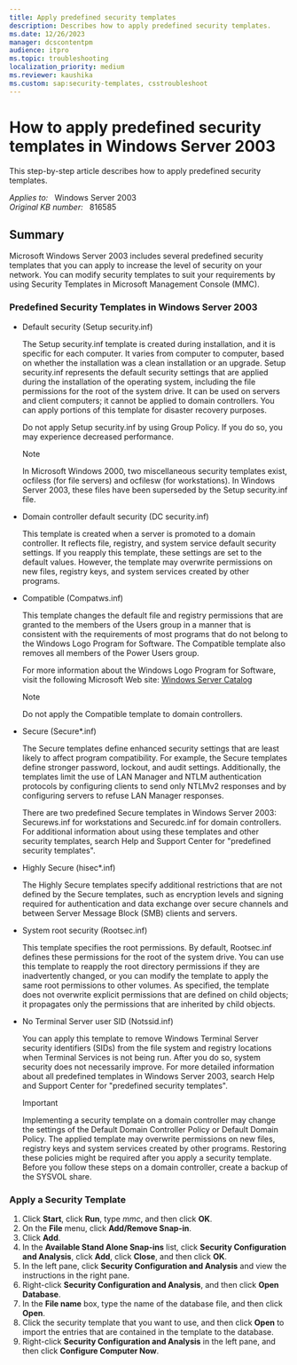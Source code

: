 ```yaml
---
title: Apply predefined security templates
description: Describes how to apply predefined security templates.
ms.date: 12/26/2023
manager: dcscontentpm
audience: itpro
ms.topic: troubleshooting
localization_priority: medium
ms.reviewer: kaushika
ms.custom: sap:security-templates, csstroubleshoot
---
```

# How to apply predefined security templates in Windows Server 2003

This step-by-step article describes how to apply predefined security templates.

_Applies to:_ &nbsp; Windows Server 2003  
_Original KB number:_ &nbsp; 816585

## Summary

Microsoft Windows Server 2003 includes several predefined security templates that you can apply to increase the level of security on your network. You can modify security templates to suit your requirements by using Security Templates in Microsoft Management Console (MMC).

### Predefined Security Templates in Windows Server 2003

- Default security (Setup security.inf)

    The Setup security.inf template is created during installation, and it is specific for each computer. It varies from computer to computer, based on whether the installation was a clean installation or an upgrade. Setup security.inf represents the default security settings that are applied during the installation of the operating system, including the file permissions for the root of the system drive. It can be used on servers and client computers; it cannot be applied to domain controllers. You can apply portions of this template for disaster recovery purposes.

    Do not apply Setup security.inf by using Group Policy. If you do so, you may experience decreased performance.

    > [!NOTE]
    > In Microsoft Windows 2000, two miscellaneous security templates exist, ocfiless (for file servers) and ocfilesw (for workstations). In Windows Server 2003, these files have been superseded by the Setup security.inf file.

- Domain controller default security (DC security.inf)

    This template is created when a server is promoted to a domain controller. It reflects file, registry, and system service default security settings. If you reapply this template, these settings are set to the default values. However, the template may overwrite permissions on new files, registry keys, and system services created by other programs.

- Compatible (Compatws.inf)

    This template changes the default file and registry permissions that are granted to the members of the Users group in a manner that is consistent with the requirements of most programs that do not belong to the Windows Logo Program for Software. The Compatible template also removes all members of the Power Users group.

    For more information about the Windows Logo Program for Software, visit the following Microsoft Web site:
    [Windows Server Catalog](https://www.windowsservercatalog.com/content.aspx?ctf=logo.htm)
    > [!NOTE]
    > Do not apply the Compatible template to domain controllers.

- Secure (Secure*.inf)

    The Secure templates define enhanced security settings that are least likely to affect program compatibility. For example, the Secure templates define stronger password, lockout, and audit settings. Additionally, the templates limit the use of LAN Manager and NTLM authentication protocols by configuring clients to send only NTLMv2 responses and by configuring servers to refuse LAN Manager responses.

    There are two predefined Secure templates in Windows Server 2003: Securews.inf for workstations and Securedc.inf for domain controllers. For additional information about using these templates and other security templates, search Help and Support Center for "predefined security templates".

- Highly Secure (hisec*.inf)

    The Highly Secure templates specify additional restrictions that are not defined by the Secure templates, such as encryption levels and signing required for authentication and data exchange over secure channels and between Server Message Block (SMB) clients and servers.

- System root security (Rootsec.inf)

    This template specifies the root permissions. By default, Rootsec.inf defines these permissions for the root of the system drive. You can use this template to reapply the root directory permissions if they are inadvertently changed, or you can modify the template to apply the same root permissions to other volumes. As specified, the template does not overwrite explicit permissions that are defined on child objects; it propagates only the permissions that are inherited by child objects.
- No Terminal Server user SID (Notssid.inf)

    You can apply this template to remove Windows Terminal Server security identifiers (SIDs) from the file system and registry locations when Terminal Services is not being run. After you do so, system security does not necessarily improve.
    For more detailed information about all predefined templates in Windows Server 2003, search Help and Support Center for "predefined security templates".

    > [!IMPORTANT]
    > Implementing a security template on a domain controller may change the settings of the Default Domain Controller Policy or Default Domain Policy. The applied template may overwrite permissions on new files, registry keys and system services created by other programs. Restoring these policies might be required after you apply a security template. Before you follow these steps on a domain controller, create a backup of the SYSVOL share.

### Apply a Security Template

1. Click **Start**, click **Run**, type *mmc*, and then click **OK**.
2. On the **File** menu, click **Add/Remove Snap-in**.
3. Click **Add**.
4. In the **Available Stand Alone Snap-ins** list, click **Security Configuration and Analysis**, click
 **Add**, click **Close**, and then click
 **OK**.
5. In the left pane, click **Security Configuration and Analysis** and view the instructions in the right pane.
6. Right-click **Security Configuration and Analysis**, and then click **Open Database**.
7. In the
 **File name** box, type the name of the database file, and then click **Open**.
8. Click the security template that you want to use, and then click
 **Open** to import the entries that are contained in the template to the database.
9. Right-click **Security Configuration and Analysis** in the left pane, and then click **Configure Computer Now**.
